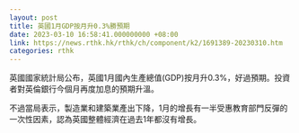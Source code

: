 ```yaml
---
layout: post
title: 英國1月GDP按月升0.3%勝預期
date: 2023-03-10 16:58:41.000000000 +08:00
link: https://news.rthk.hk/rthk/ch/component/k2/1691389-20230310.htm
categories: rthk
---
```


英國國家統計局公布，英國1月國內生產總值(GDP)按月升0.3%，好過預期。投資者對英倫銀行今個月再度加息的預期升溫。

不過當局表示，製造業和建築業產出下降，1月的增長有一半受惠教育部門反彈的一次性因素，認為英國整體經濟在過去1年都沒有增長。
